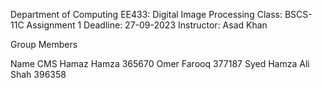 Department of Computing
EE433: Digital Image Processing
Class: BSCS-11C
Assignment 1
Deadline: 27-09-2023
Instructor: Asad Khan

Group Members

Name	CMS
Hamaz Hamza	365670
Omer Farooq	377187
Syed Hamza Ali Shah	396358
